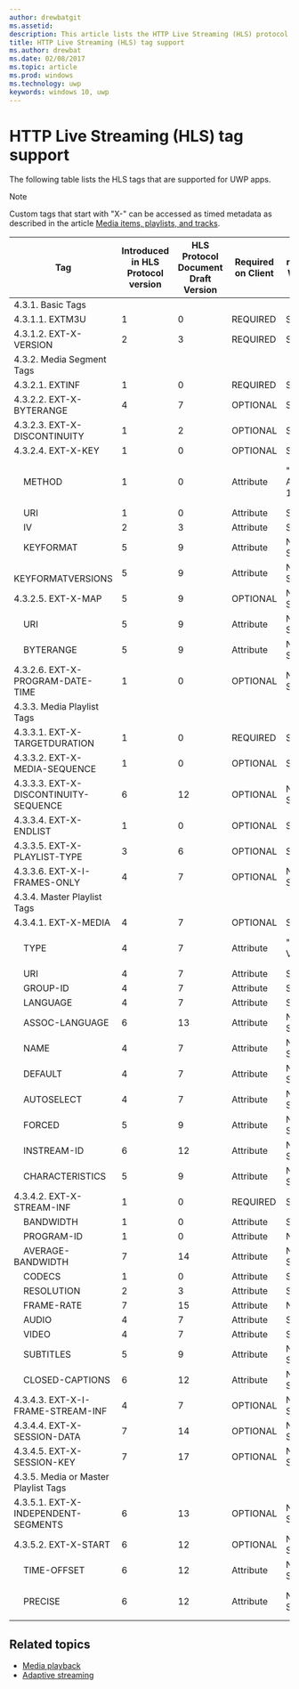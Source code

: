 ---author: drewbatgitms.assetid: description: This article lists the HTTP Live Streaming (HLS) protocol tags supported for UWP apps.title: HTTP Live Streaming (HLS) tag supportms.author: drewbatms.date: 02/08/2017ms.topic: articlems.prod: windowsms.technology: uwpkeywords: windows 10, uwp---# HTTP Live Streaming (HLS) tag supportThe following table lists the HLS tags that are supported for UWP apps.> [!NOTE] > Custom tags that start with "X-" can be accessed as timed metadata as described in the article [Media items, playlists, and tracks](media-playback-with-mediasource.md).|Tag |Introduced in HLS Protocol version|HLS Protocol Document Draft Version|Required on Client|July release of Windows 10|Windows 10, Version 1511|Windows 10, Version 1606 ||---------------------|-----------|--------------|---------|--------------|-----|-----||4.3.1.  Basic Tags                 |             |                   |         |             |     |    || 4.3.1.1.  EXTM3U |1|0|REQUIRED|Supported|Supported|Supported|| 4.3.1.2.  EXT-X-VERSION |2|3|REQUIRED|Supported|Supported|Supported|4.3.2.  Media Segment Tags                 |             |                   |         |             |     |    | | 4.3.2.1.  EXTINF  |1|0|REQUIRED|Supported|Supported|Supported| 4.3.2.2.  EXT-X-BYTERANGE |4|7|OPTIONAL|Supported|Supported|Supported|| 4.3.2.3.  EXT-X-DISCONTINUITY |1|2|OPTIONAL|Supported|Supported|Supported|| 4.3.2.4.  EXT-X-KEY |1|0|OPTIONAL|Supported|Supported|Supported||&nbsp;&nbsp;&nbsp; METHOD|1|0|Attribute|"NONE, AES-128"|"NONE, AES-128"|"NONE, AES-128, SAMPLE-AES"||&nbsp;&nbsp;&nbsp; URI|1|0|Attribute|Supported|Supported|Supported||&nbsp;&nbsp;&nbsp; IV|2|3|Attribute|Supported|Supported|Supported||&nbsp;&nbsp;&nbsp; KEYFORMAT|5|9|Attribute|Not Supported|Not Supported|Not Supported||&nbsp;&nbsp;&nbsp; KEYFORMATVERSIONS|5|9|Attribute|Not Supported|Not Supported|Not Supported|| 4.3.2.5.  EXT-X-MAP |5|9|OPTIONAL|Not Supported|Not Supported|Not Supported||&nbsp;&nbsp;&nbsp; URI|5|9|Attribute|Not Supported|Not Supported|Not Supported||&nbsp;&nbsp;&nbsp; BYTERANGE|5|9|Attribute|Not Supported|Not Supported|Not Supported|| 4.3.2.6.  EXT-X-PROGRAM-DATE-TIME |1|0|OPTIONAL|Not Supported|Not Supported|Not Supported||4.3.3.  Media Playlist Tags                 |             |                   |         |             |     |    | | 4.3.3.1.  EXT-X-TARGETDURATION  |1|0|REQUIRED|Supported|Supported|Supported|| 4.3.3.2.  EXT-X-MEDIA-SEQUENCE  |1|0|OPTIONAL|Supported|Supported|Supported|| 4.3.3.3.  EXT-X-DISCONTINUITY-SEQUENCE|6|12|OPTIONAL|Not Supported|Not Supported|Not Supported|| 4.3.3.4.  EXT-X-ENDLIST |1|0|OPTIONAL|Supported|Supported|Supported|| 4.3.3.5.  EXT-X-PLAYLIST-TYPE |3|6|OPTIONAL|Supported|Supported|Supported|| 4.3.3.6.  EXT-X-I-FRAMES-ONLY |4|7|OPTIONAL|Not Supported|Not Supported|Not Supported||4.3.4.  Master Playlist Tags                 |             |                   |         |             |     |    || 4.3.4.1.  EXT-X-MEDIA |4|7|OPTIONAL|Supported|Supported|Supported||&nbsp;&nbsp;&nbsp;  TYPE|4|7|Attribute|"AUDIO, VIDEO"|"AUDIO, VIDEO"|"AUDIO, VIDEO, SUBTITLES"||&nbsp;&nbsp;&nbsp;  URI|4|7|Attribute|Supported|Supported|Supported||&nbsp;&nbsp;&nbsp;  GROUP-ID|4|7|Attribute|Supported|Supported|Supported||&nbsp;&nbsp;&nbsp;  LANGUAGE|4|7|Attribute|Supported|Supported|Supported||&nbsp;&nbsp;&nbsp;  ASSOC-LANGUAGE|6|13|Attribute|Not Supported|Not Supported|Not Supported||&nbsp;&nbsp;&nbsp;  NAME|4|7|Attribute|Not Supported|Not Supported|Supported||&nbsp;&nbsp;&nbsp;  DEFAULT|4|7|Attribute|Not Supported|Not Supported|Not Supported||&nbsp;&nbsp;&nbsp;  AUTOSELECT|4|7|Attribute|Not Supported|Not Supported|Not Supported||&nbsp;&nbsp;&nbsp;  FORCED|5|9|Attribute|Not Supported|Not Supported|Not Supported||&nbsp;&nbsp;&nbsp;  INSTREAM-ID|6|12|Attribute|Not Supported|Not Supported|Not Supported||&nbsp;&nbsp;&nbsp;  CHARACTERISTICS|5|9|Attribute|Not Supported|Not Supported|Not Supported|| 4.3.4.2.  EXT-X-STREAM-INF  |1|0|REQUIRED|Supported|Supported|Supported||&nbsp;&nbsp;&nbsp;  BANDWIDTH|1|0|Attribute|Supported|Supported|Supported||&nbsp;&nbsp;&nbsp;  PROGRAM-ID|1|0|Attribute|NA|NA|NA||&nbsp;&nbsp;&nbsp;  AVERAGE-BANDWIDTH|7|14|Attribute|Not Supported|Not Supported|Not Supported||&nbsp;&nbsp;&nbsp;  CODECS|1|0|Attribute|Supported|Supported|Supported||&nbsp;&nbsp;&nbsp;  RESOLUTION|2|3|Attribute|Supported|Supported|Supported||&nbsp;&nbsp;&nbsp;  FRAME-RATE|7|15|Attribute|NA|NA|NA||&nbsp;&nbsp;&nbsp;  AUDIO|4|7|Attribute|Supported|Supported|Supported||&nbsp;&nbsp;&nbsp;  VIDEO|4|7|Attribute|Supported|Supported|Supported||&nbsp;&nbsp;&nbsp;  SUBTITLES|5|9|Attribute|Not Supported|Not Supported|Supported||&nbsp;&nbsp;&nbsp;  CLOSED-CAPTIONS|6|12|Attribute|Not Supported|Not Supported|Not Supported|| 4.3.4.3.  EXT-X-I-FRAME-STREAM-INF  |4|7|OPTIONAL|Not Supported|Not Supported|Not Supported|| 4.3.4.4.  EXT-X-SESSION-DATA  |7|14|OPTIONAL|Not Supported|Not Supported|Not Supported|| 4.3.4.5.  EXT-X-SESSION-KEY |7|17|OPTIONAL|Not Supported|Not Supported|Not Supported||4.3.5.  Media or Master Playlist Tags                  |             |                   |         |             |     |    || 4.3.5.1.  EXT-X-INDEPENDENT-SEGMENTS |6|13|OPTIONAL|Not Supported|Supported|Supported|| 4.3.5.2.  EXT-X-START  |6|12|OPTIONAL|Not Supported|Partially Supported|Partially Supported||&nbsp;&nbsp;&nbsp;  TIME-OFFSET|6|12|Attribute|Not Supported|Supported|Supported||&nbsp;&nbsp;&nbsp;  PRECISE|6|12|Attribute|Not Supported|Default "NO" supported|Default "NO" supported|## Related topics* [Media playback](media-playback.md)* [Adaptive streaming](adaptive-streaming.md)  